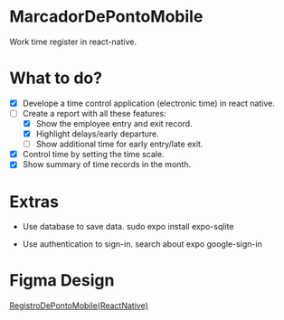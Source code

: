 # MarcadorDePontoMobile
Work time register in react-native.

# What to do?
- [x] Develope a time control application (electronic time) in react native.
- [ ] Create a report with all these features:
    - [x] Show the employee entry and exit record.
    - [x] Highlight delays/early departure.
    - [ ] Show additional time for early entry/late exit.
- [x] Control time by setting the time scale.
- [x] Show summary of time records in the month.

# Extras

 - Use database to save data.
sudo expo install expo-sqlite

 - Use authentication to sign-in.
 search about expo google-sign-in


# Figma Design
[RegistroDePontoMobile(ReactNative)](https://www.figma.com/file/6dAqGprnv7YRKfJdKhy5qS/RegistroDePontoMobile(ReactNative)?node-id=0%3A1)
